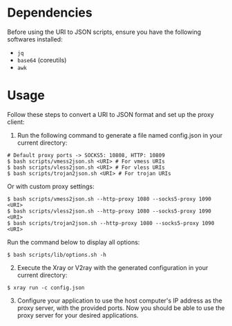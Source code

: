 # Dependencies
Before using the URI to JSON scripts, ensure you have the following softwares installed:
- `jq`
- `base64` (coreutils)
- `awk`

# Usage
Follow these steps to convert a URI to JSON format and set up the proxy client:
1. Run the following command to generate a file named config.json in your current directory:
```shell
# Default proxy ports -> SOCKS5: 10808, HTTP: 10809
$ bash scripts/vmess2json.sh <URI> # For vmess URIs
$ bash scripts/vless2json.sh <URI> # For vless URIs
$ bash scripts/trojan2json.sh <URI> # For trojan URIs
```
Or with custom proxy settings:
```shell
$ bash scripts/vmess2json.sh --http-proxy 1080 --socks5-proxy 1090 <URI>
$ bash scripts/vless2json.sh --http-proxy 1080 --socks5-proxy 1090 <URI>
$ bash scripts/trojan2json.sh --http-proxy 1080 --socks5-proxy 1090 <URI>
```
Run the command below to display all options:
```shell
$ bash scripts/lib/options.sh -h
```
2. Execute the Xray or V2ray with the generated configuration in your current directory:
```shell
$ xray run -c config.json
```
3. Configure your application to use the host computer's IP address as the proxy server, with the provided ports.
Now you should be able to use the proxy server for your desired applications.

